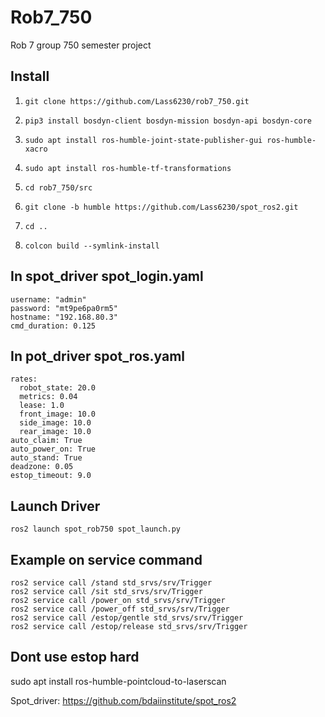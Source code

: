 # Rob7_750
Rob 7 group 750 semester project

## Install
1.     git clone https://github.com/Lass6230/rob7_750.git
    
2.     pip3 install bosdyn-client bosdyn-mission bosdyn-api bosdyn-core
3.     sudo apt install ros-humble-joint-state-publisher-gui ros-humble-xacro
4.     sudo apt install ros-humble-tf-transformations
5.     cd rob7_750/src
6.     git clone -b humble https://github.com/Lass6230/spot_ros2.git
7.     cd ..
8.     colcon build --symlink-install
    

## In spot_driver spot_login.yaml
    username: "admin"
    password: "mt9pe6pa0rm5"
    hostname: "192.168.80.3"
    cmd_duration: 0.125

## In pot_driver spot_ros.yaml
    rates:
      robot_state: 20.0
      metrics: 0.04
      lease: 1.0
      front_image: 10.0
      side_image: 10.0
      rear_image: 10.0
    auto_claim: True
    auto_power_on: True
    auto_stand: True
    deadzone: 0.05
    estop_timeout: 9.0
## Launch Driver
    ros2 launch spot_rob750 spot_launch.py


## Example on service command
    ros2 service call /stand std_srvs/srv/Trigger
    ros2 service call /sit std_srvs/srv/Trigger
    ros2 service call /power_on std_srvs/srv/Trigger
    ros2 service call /power_off std_srvs/srv/Trigger
    ros2 service call /estop/gentle std_srvs/srv/Trigger
    ros2 service call /estop/release std_srvs/srv/Trigger

## Dont use estop hard



sudo apt install ros-humble-pointcloud-to-laserscan



Spot_driver: https://github.com/bdaiinstitute/spot_ros2
